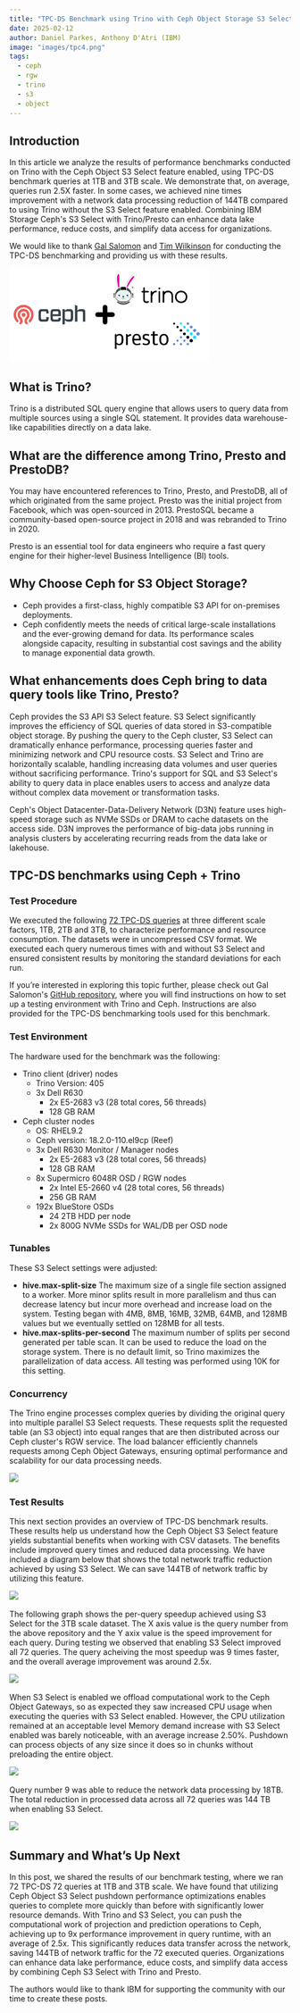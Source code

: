 ```yaml
---
title: "TPC-DS Benchmark using Trino with Ceph Object Storage S3 Select"
date: 2025-02-12
author: Daniel Parkes, Anthony D'Atri (IBM)
image: "images/tpc4.png"
tags:
  - ceph
  - rgw
  - trino
  - s3
  - object
---
```


## Introduction

In this article we analyze the results of performance benchmarks conducted on
Trino with the Ceph Object S3 Select feature enabled, using TPC-DS benchmark
queries at 1TB and 3TB scale. We demonstrate that, on average, queries run
2.5X faster. In some cases, we achieved nine times improvement with a network
data processing reduction of 144TB compared to using Trino without the S3 Select
feature enabled. Combining IBM Storage Ceph's S3 Select with Trino/Presto can
enhance data lake performance, reduce costs, and simplify data access for organizations.

We would like to thank [Gal Salomon](gsalomon@ibm.com) and [Tim Wilkinson](twilkins@ibm.com)
for conducting the TPC-DS benchmarking and providing us with these results. 

![](images/tpc1.png)

## What is Trino?

Trino is a distributed SQL query engine that allows users to query data from
multiple sources using a single SQL statement. It provides data warehouse-like
capabilities directly on a data lake.

## What are the difference among Trino, Presto and PrestoDB?

You may have encountered references to Trino, Presto, and PrestoDB, all of which
originated from the same project. Presto was the initial project from Facebook,
which was open-sourced in 2013. PrestoSQL became a community-based open-source
project in 2018 and was rebranded to Trino in 2020.

Presto is an essential tool for data engineers who require a fast query engine
for their higher-level Business Intelligence (BI) tools.

## Why Choose Ceph for S3 Object Storage?

* Ceph provides a first-class, highly compatible S3 API for on-premises deployments.
* Ceph confidently meets the needs of critical large-scale installations and the
  ever-growing demand for data. Its performance scales alongside capacity,
  resulting in substantial cost savings and the ability to manage exponential
  data growth.

## What enhancements does Ceph bring to data query tools like Trino, Presto?

Ceph provides the S3 API S3 Select feature. S3 Select significantly improves
the efficiency of SQL queries of data stored in S3-compatible object storage.
By pushing the query to the Ceph cluster, S3 Select can dramatically enhance
performance, processing queries faster and minimizing network and CPU resource
costs. S3 Select and Trino are horizontally scalable, handling
increasing data volumes and user queries without sacrificing performance. Trino's
support for SQL and S3 Select's ability to query data in place enables users to
access and analyze data without complex data movement or transformation tasks.

Ceph's Object Datacenter-Data-Delivery Network (D3N) feature uses high-speed
storage such as NVMe SSDs or DRAM to cache datasets on the access side. D3N
improves the performance of big-data jobs running in analysis clusters by
accelerating recurring reads from the data lake or lakehouse.

## TPC-DS benchmarks using Ceph + Trino

### Test Procedure

We executed the
following [72 TPC-DS queries](https://github.com/ceph/s3select/tree/master/TPCDS/sample-queries-tpcds)
at three different scale factors, 1TB, 2TB and 3TB, to characterize performance
and resource consumption. The datasets were in uncompressed CSV format. We
executed each query numerous times with and without S3 Select and ensured
consistent results by monitoring the standard deviations for each run.

If you’re interested in exploring this topic further, please check out Gal
Salomon's [GitHub repository](https://github.com/ceph/s3select/blob/master/README.md#how-to-run-trino-with-cephs3select),
where you will find instructions on how to set up a testing environment with
Trino and Ceph. Instructions are also provided for the TPC-DS benchmarking
tools used for this benchmark.

### Test Environment

The hardware used for the benchmark was the following:

* Trino client (driver) nodes
    * Trino Version: 405
    * 3x Dell R630
        * 2x E5-2683 v3 (28 total cores, 56 threads)
        * 128 GB RAM
* Ceph cluster nodes
    * OS: RHEL9.2
    * Ceph version: 18.2.0-110.el9cp (Reef)
    * 3x Dell R630 Monitor / Manager nodes
        * 2x E5-2683 v3 (28 total cores, 56 threads)
        * 128 GB RAM
    * 8x Supermicro 6048R OSD / RGW nodes
        * 2x Intel E5-2660 v4 (28 total cores, 56 threads)
        * 256 GB RAM
    * 192x BlueStore OSDs
        * 24 2TB HDD per node
        * 2x 800G NVMe SSDs for WAL/DB per OSD node

### Tunables

These S3 Select settings were adjusted:
* **hive.max-split-size** The maximum size of a single file section assigned
  to a worker. More minor splits result in more parallelism and thus can decrease
  latency but incur more overhead and increase load on the system. Testing
  began with 4MB, 8MB, 16MB, 32MB, 64MB, and 128MB values but we eventually
  settled on 128MB for all tests.
* **hive.max-splits-per-second** The maximum number of splits per second
  generated per table scan. It can be used to reduce the load on the storage
  system. There is no default limit, so Trino maximizes the parallelization of
  data access. All testing was performed using 10K for this setting.

### Concurrency

The Trino engine processes complex queries by dividing the original query into
multiple parallel S3 Select requests. These requests split the requested
table (an S3 object) into equal ranges that are then distributed across our
Ceph cluster's RGW service. The load balancer efficiently channels requests
among Ceph Object Gateways, ensuring optimal performance and scalability for our
data processing needs.

![](images/tps2.png)

### Test Results

This next section provides an overview of TPC-DS benchmark results. These
results help us understand how the Ceph Object S3 Select feature yields
substantial benefits when working with CSV datasets. The benefits include
improved query times and reduced data processing. We have included a diagram
below that shows the total network traffic reduction achieved by using S3 Select.
We can save 144TB of network traffic by utilizing this feature.

![](images/tps3.png)

The following graph shows the per-query speedup achieved using S3 Select for the
3TB scale dataset. The X axis value is the query number from the above repository
and the Y axix value is the speed improvement for each query. During testing we
observed that enabling S3 Select improved all 72 queries. The query acheiving
the most speedup was 9 times faster, and the overall average improvement was
around 2.5x.

![](images/tps4.png)

When S3 Select is enabled we offload computational work to the Ceph Object
Gateways, so as expected they saw increased CPU usage when executing the
queries with S3 Select enabled. However, the CPU utilization remained at an
acceptable level Memory demand increase with S3 Select enabled was barely
noticeable, with an average increase 2.50%. Pushdown can process objects
of any size since it does so in chunks without preloading the entire object.

![](images/tps5.png)

Query number 9 was able to reduce the network data processing by 18TB. The total reduction in processed data across all 72 queries was 144 TB when enabling S3 Select.

![](images/tps6.png)

## Summary and What’s Up Next

In this post, we shared the results of our benchmark testing, where we ran 72
TPC-DS 72 queries at 1TB and 3TB scale. We have found that utilizing
Ceph Object S3 Select pushdown performance optimizations enables queries to
complete more quickly than before with significantly lower resource
demands. With Trino and S3 Select, you can push the computational work of
projection and prediction operations to Ceph, achieving up to 9x performance
improvement in query runtime, with an average of 2.5x. This significantly
reduces data transfer across the network, saving 144TB of network traffic
for the 72 executed queries. Organizations can enhance data lake performance,
educe costs, and simplify data access by combining Ceph S3 Select with Trino
and Presto.

The authors would like to thank IBM for supporting the community with our time to create these posts.
